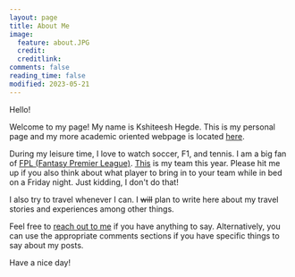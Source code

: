 ```yaml
---
layout: page
title: About Me
image:
  feature: about.JPG
  credit: 
  creditlink: 
comments: false
reading_time: false
modified: 2023-05-21
---
```


Hello!  

Welcome to my page! My name is Kshiteesh Hegde. This is my personal page and my more academic oriented webpage is located [here](https://www.hegde.ai). 

During my leisure time, I love to watch soccer, F1, and tennis. I am a big fan of [FPL (Fantasy Premier League)](https://fantasy.premierleague.com). [This](https://fantasy.premierleague.com/entry/107956/history) is my team this year. Please hit me up if you also think about what player to bring in to your team while in bed on a Friday night. Just kidding, I don't do that!

I also try to travel whenever I can. I <s>will</s> plan to write here about my travel stories and experiences among other things.   

Feel free to [reach out to me](mailto:sayhi@kshiteesh.com) if you have anything to say. Alternatively, you can use the appropriate comments sections if you have specific things to say about my posts.   

Have a nice day!  
